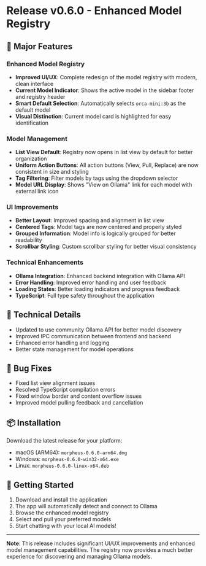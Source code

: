 # Release v0.6.0 - Enhanced Model Registry

## 🎉 Major Features

### Enhanced Model Registry
- **Improved UI/UX**: Complete redesign of the model registry with modern, clean interface
- **Current Model Indicator**: Shows the active model in the sidebar footer and registry header
- **Smart Default Selection**: Automatically selects `orca-mini:3b` as the default model
- **Visual Distinction**: Current model card is highlighted for easy identification

### Model Management
- **List View Default**: Registry now opens in list view by default for better organization
- **Uniform Action Buttons**: All action buttons (View, Pull, Replace) are now consistent in size and styling
- **Tag Filtering**: Filter models by tags using the dropdown selector
- **Model URL Display**: Shows "View on Ollama" link for each model with external link icon

### UI Improvements
- **Better Layout**: Improved spacing and alignment in list view
- **Centered Tags**: Model tags are now centered and properly styled
- **Grouped Information**: Model info is logically grouped for better readability
- **Scrollbar Styling**: Custom scrollbar styling for better visual consistency

### Technical Enhancements
- **Ollama Integration**: Enhanced backend integration with Ollama API
- **Error Handling**: Improved error handling and user feedback
- **Loading States**: Better loading indicators and progress feedback
- **TypeScript**: Full type safety throughout the application

## 🔧 Technical Details

- Updated to use community Ollama API for better model discovery
- Improved IPC communication between frontend and backend
- Enhanced error handling and logging
- Better state management for model operations

## 🐛 Bug Fixes

- Fixed list view alignment issues
- Resolved TypeScript compilation errors
- Fixed window border and content overflow issues
- Improved model pulling feedback and cancellation

## 📦 Installation

Download the latest release for your platform:
- macOS (ARM64): `morpheus-0.6.0-arm64.dmg`
- Windows: `morpheus-0.6.0-win32-x64.exe`
- Linux: `morpheus-0.6.0-linux-x64.deb`

## 🚀 Getting Started

1. Download and install the application
2. The app will automatically detect and connect to Ollama
3. Browse the enhanced model registry
4. Select and pull your preferred models
5. Start chatting with your local AI models!

---

**Note**: This release includes significant UI/UX improvements and enhanced model management capabilities. The registry now provides a much better experience for discovering and managing Ollama models. 